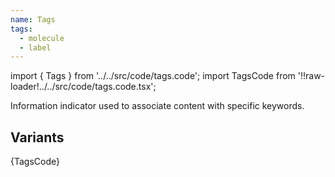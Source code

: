 ```yaml
---
name: Tags
tags:
  - molecule
  - label
---
```


<!-- CODE IMPORTS -->

<!-- prettier-ignore -->
import { Tags } from '../../src/code/tags.code'; 
import TagsCode from '!!raw-loader!../../src/code/tags.code.tsx';

<!-- END CODE IMPORTS -->

<DocHeader props={props}/>

Information indicator used to associate content with specific keywords.

## Variants

<ThemeWrapper>
  <Tags />
</ThemeWrapper>

<ThemeWrapper reversed={true}>
  <Tags />
</ThemeWrapper>

<CodeBlock>{TagsCode}</CodeBlock>

